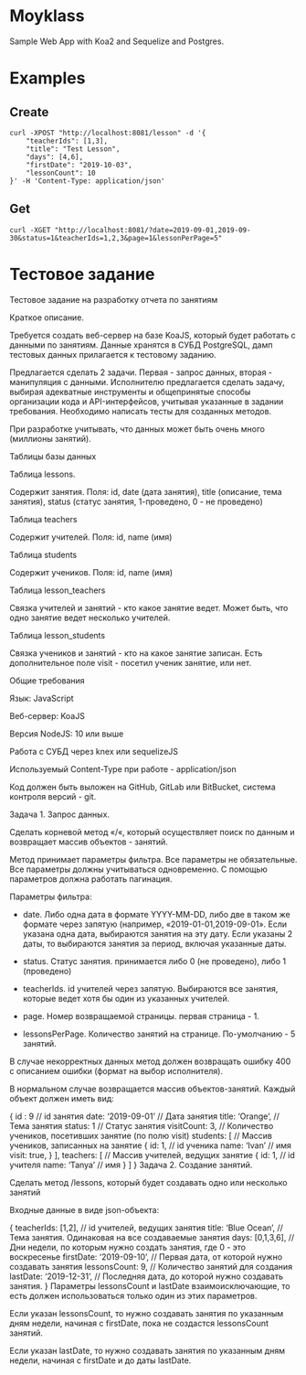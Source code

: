 # Moyklass

Sample Web App with Koa2 and Sequelize and Postgres.

# Examples
## Create
```
curl -XPOST "http://localhost:8081/lesson" -d '{
	"teacherIds": [1,3],
	"title": "Test Lesson",
	"days": [4,6],
	"firstDate": "2019-10-03",
	"lessonCount": 10
}' -H 'Content-Type: application/json'
```
## Get
```
curl -XGET "http://localhost:8081/?date=2019-09-01,2019-09-30&status=1&teacherIds=1,2,3&page=1&lessonPerPage=5"
```

# Тестовое задание
Тестовое задание на разработку отчета по
занятиям

Краткое описание.

Требуется создать веб-сервер на базе KoaJS, который будет работать с данными по
занятиям. Данные хранятся в СУБД PostgreSQL, дамп тестовых данных прилагается к
тестовому заданию.

Предлагается сделать 2 задачи. Первая - запрос данных, вторая - манипуляция с данными.
Исполнителю предлагается сделать задачу, выбирая адекватные инструменты и
общепринятые способы организации кода и API-интерфейсов, учитывая указанные в
задании требования. Необходимо написать тесты для созданных методов.

При разработке учитывать, что данных может быть очень много (миллионы занятий).

Таблицы базы данных

Таблица lessons.

Содержит занятия. Поля: id, date (дата занятия), title (описание, тема занятия), status (статус
занятия, 1-проведено, 0 - не проведено)

Таблица teachers

Содержит учителей. Поля: id, name (имя)

Таблица students

Содержит учеников. Поля: id, name (имя)

Таблица lesson_teachers

Связка учителей и занятий - кто какое занятие ведет. Может быть, что одно занятие ведет
несколько учителей.

Таблица lesson_students

Связка учеников и занятий - кто на какое занятие записан. Есть дополнительное поле visit -
посетил ученик занятие, или нет.

Общие требования

Язык: JavaScript

Веб-сервер: KoaJS

Версия NodeJS: 10 или выше

Работа с СУБД через knex или sequelizeJS

Используемый Content-Type при работе - application/json

Код должен быть выложен на GitHub, GitLab или BitBucket, система контроля версий - git.

Задача 1. Запрос данных.

Сделать корневой метод «/«, который осуществляет поиск по данным и возвращает массив
объектов - занятий.

Метод принимает параметры фильтра. Все параметры не обязательные. Все параметры
должны учитываться одновременно. С помощью параметров должна работать пагинация.

Параметры фильтра:
* date. Либо одна дата в формате YYYY-MM-DD, либо две в таком же формате через
запятую (например, «2019-01-01,2019-09-01». Если указана одна дата, выбираются
занятия на эту дату. Если указаны 2 даты, то выбираются занятия за период, включая
указанные даты.

* status. Статус занятия. принимается либо 0 (не проведено), либо 1 (проведено)

* teacherIds. id учителей через запятую. Выбираются все занятия, которые ведет хотя бы
один из указанных учителей.

* page. Номер возвращаемой страницы. первая страница - 1.

* lessonsPerPage. Количество занятий на странице. По-умолчанию - 5 занятий.

В случае некорректных данных метод должен возвращать ошибку 400 с описанием ошибки
(формат на выбор исполнителя).

В нормальном случае возвращается массив объектов-занятий. Каждый объект должен
иметь вид:

{
  id : 9 // id занятия
  date: ‘2019-09-01’ // Дата занятия
  title: ‘Orange’, // Тема занятия
  status: 1 // Статус занятия
  visitCount: 3, // Количество учеников, посетивших занятие (по полю visit)
  students: [ // Массив учеников, записанных на занятие
    { id: 1, // id ученика
    name: ‘Ivan’ // имя
    visit: true,
    }
  ],
  teachers: [ // Массив учителей, ведущих занятие
    { id: 1, // id учителя
    name: ‘Tanya’ // имя
    }
  ]
}
Задача 2. Создание занятий.

Сделать метод /lessons, который будет создавать одно или несколько занятий

Входные данные в виде json-объекта:

{
  teacherIds: [1,2], // id учителей, ведущих занятия
  title: ‘Blue Ocean’, // Тема занятия. Одинаковая на все создаваемые занятия
  days: [0,1,3,6], // Дни недели, по которым нужно создать занятия, где 0 - это
воскресенье
  firstDate: ‘2019-09-10’, // Первая дата, от которой нужно создавать занятия
  lessonsCount: 9, // Количество занятий для создания
  lastDate: ‘2019-12-31’, // Последняя дата, до которой нужно создавать занятия.
}
Параметры lessonsCount и lastDate взаимоисключающие, то есть должен использоваться
только один из этих параметров.

Если указан lessonsCount, то нужно создавать занятия по указанным дням недели,
начиная с firstDate, пока не создастся lessonsCount занятий.

Если указан lastDate, то нужно создавать занятия по указанным дням недели, начиная с
firstDate и до даты lastDate.